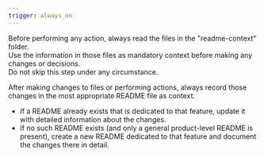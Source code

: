 ```yaml
---
trigger: always_on
---
```


Before performing any action, always read the files in the "readme-context" folder.  
Use the information in those files as mandatory context before making any changes or decisions.  
Do not skip this step under any circumstance.

After making changes to files or performing actions, always record those changes in the most appropriate README file as context.  
- If a README already exists that is dedicated to that feature, update it with detailed information about the changes.  
- If no such README exists (and only a general product-level README is present), create a new README dedicated to that feature and document the changes there in detail.